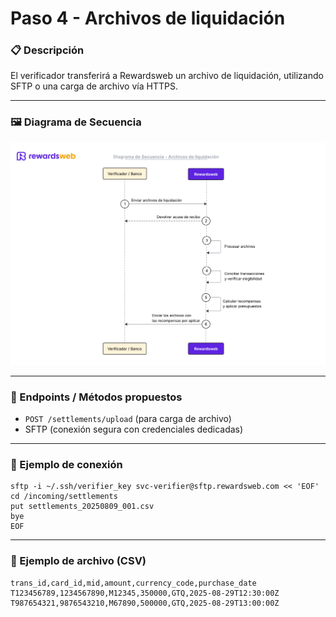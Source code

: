 # Paso 4 - Archivos de liquidación

### 📋 Descripción
El verificador transferirá a Rewardsweb un archivo de liquidación, utilizando SFTP o una carga de archivo vía HTTPS.

---
### 🖼️ Diagrama de Secuencia
![Paso 4](assets/step4.png)

---

### 🔗 Endpoints / Métodos propuestos
- `POST /settlements/upload` (para carga de archivo)
- SFTP (conexión segura con credenciales dedicadas)

---

### 🧩 Ejemplo de conexión
```
sftp -i ~/.ssh/verifier_key svc-verifier@sftp.rewardsweb.com << 'EOF'
cd /incoming/settlements
put settlements_20250809_001.csv
bye
EOF
```

---

### 📂 Ejemplo de archivo (CSV)
```
trans_id,card_id,mid,amount,currency_code,purchase_date
T123456789,1234567890,M12345,350000,GTQ,2025-08-29T12:30:00Z
T987654321,9876543210,M67890,500000,GTQ,2025-08-29T13:00:00Z
```